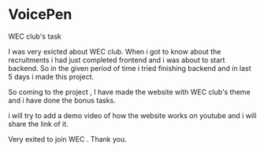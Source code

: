 # VoicePen
WEC club's task

I was very exicted about WEC club.
When i got to know about the recruitments i had just completed frontend and i was about to start backend.
So in the given period of time i tried finishing backend and in last 5 days i made this project.

So coming to the project ,
I have made the website with WEC club's theme and
i have done the bonus tasks.

i will try to add a demo video of how the website works on youtube and i will share the link of it.

Very exited to join WEC .
Thank you.
